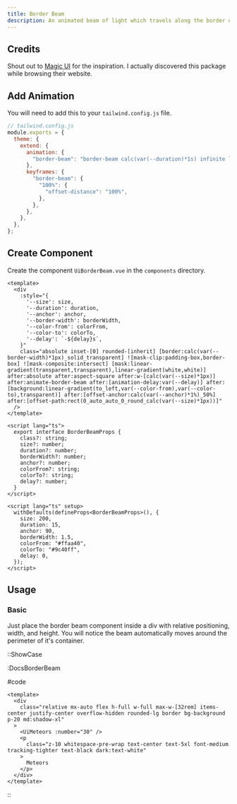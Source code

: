 ```yaml
---
title: Border Beam
description: An animated beam of light which travels along the border of its container.
---
```


## Credits

Shout out to [Magic UI](https://magicui.design/docs/components/border-beam) for the inspiration. I actually discovered this package while browsing their website.

## Add Animation

You will need to add this to your `tailwind.config.js` file.

```js
// tailwind.config.js
module.exports = {
  theme: {
    extend: {
      animation: {
        "border-beam": "border-beam calc(var(--duration)*1s) infinite linear",
      },
      keyframes: {
        "border-beam": {
          "100%": {
            "offset-distance": "100%",
          },
        },
      },
    },
  },
};
```

## Create Component

Create the component `UiBorderBeam.vue` in the `components` directory.

```vue [UiMeteors.vue]
<template>
  <div
    :style="{
      '--size': size,
      '--duration': duration,
      '--anchor': anchor,
      '--border-width': borderWidth,
      '--color-from': colorFrom,
      '--color-to': colorTo,
      '--delay': `-${delay}s`,
    }"
    class="absolute inset-[0] rounded-[inherit] [border:calc(var(--border-width)*1px)_solid_transparent] ![mask-clip:padding-box,border-box] ![mask-composite:intersect] [mask:linear-gradient(transparent,transparent),linear-gradient(white,white)] after:absolute after:aspect-square after:w-[calc(var(--size)*1px)] after:animate-border-beam after:[animation-delay:var(--delay)] after:[background:linear-gradient(to_left,var(--color-from),var(--color-to),transparent)] after:[offset-anchor:calc(var(--anchor)*1%)_50%] after:[offset-path:rect(0_auto_auto_0_round_calc(var(--size)*1px))]"
  />
</template>

<script lang="ts">
  export interface BorderBeamProps {
    class?: string;
    size?: number;
    duration?: number;
    borderWidth?: number;
    anchor?: number;
    colorFrom?: string;
    colorTo?: string;
    delay?: number;
  }
</script>

<script lang="ts" setup>
  withDefaults(defineProps<BorderBeamProps>(), {
    size: 200,
    duration: 15,
    anchor: 90,
    borderWidth: 1.5,
    colorFrom: "#ffaa40",
    colorTo: "#9c40ff",
    delay: 0,
  });
</script>
```

## Usage

### Basic

Just place the border beam component inside a div with relative positioning, width, and height. You will notice the beam automatically moves around the perimeter of it's container.

::ShowCase

:DocsBorderBeam

#code

```vue [DocsBorderBeam.vue]
<template>
  <div
    class="relative mx-auto flex h-full w-full max-w-[32rem] items-center justify-center overflow-hidden rounded-lg border bg-background p-20 md:shadow-xl"
  >
    <UiMeteors :number="30" />
    <p
      class="z-10 whitespace-pre-wrap text-center text-5xl font-medium tracking-tighter text-black dark:text-white"
    >
      Meteors
    </p>
  </div>
</template>
```

::
